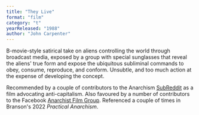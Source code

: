 ```yaml
---
title: "They Live"
format: "film"
category: "t"
yearReleased: "1988"
author: "John Carpenter"
---
```

B-movie-style satirical take on aliens  controlling the world through broadcast media, exposed by a group  with special sunglasses that reveal the aliens' true form and expose  the ubiquitous subliminal commands to obey, consume, reproduce, and  conform. Unsubtle, and too much action at the expense of developing  the concept.

Recommended by a couple of contributors to the  Anarchism <a href="https://www.reddit.com/r/Anarchism/comments/2a2r93/can_we_compile_a_list_of_the_top_films_advocating/"> SubReddit</a> as a film advocating anti-capitalism. Also favoured by a number of contributors to the Facebook <a href="https://www.facebook.com/groups/291682418494775/search/?q=they live">Anarchist Film Group</a>. Referenced a couple of times in Branson's 2022 _Practical Anarchism_.

